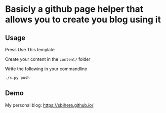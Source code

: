 # Basicly a github page helper that allows you to create you blog using it

## Usage
Press Use This template

Create your content in the `content/` folder

Write the following in your commandline

```bash
./x.py push
```

## Demo

My personal blog: https://sbihere.github.io/
